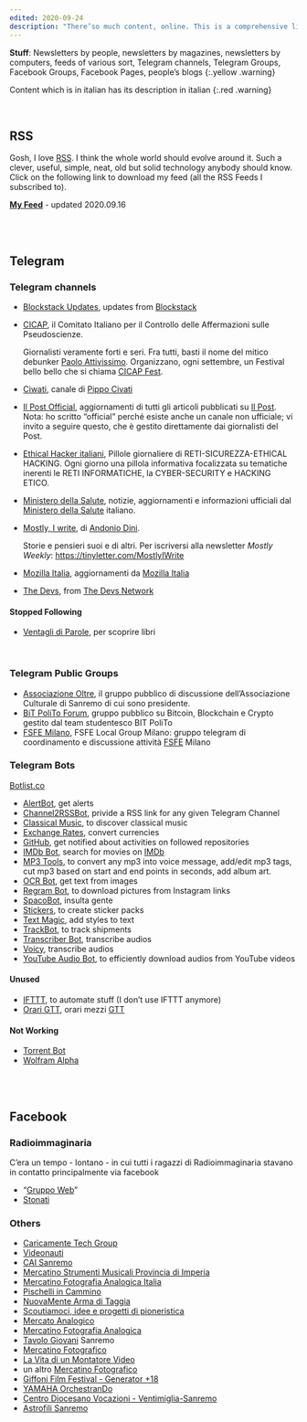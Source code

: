```yaml
---
edited: 2020-09-24
description: "There’so much content, online. This is a comprehensive list of stuff I follow on the internet."
---
```

**Stuff**: Newsletters by people, newsletters by magazines, newsletters by computers, feeds of various sort, Telegram channels, Telegram Groups, Facebook Groups, Facebook Pages, people’s blogs
{:.yellow .warning}

Content which is in italian has its description in italian
{:.red .warning}

<br />

## RSS

Gosh, I love [RSS](https://en.wikipedia.org/wiki/RSS). I think the whole world should evolve around it. Such a clever, useful, simple, neat, old but solid technology anybody should know. Click on the following link to download my feed (all the RSS Feeds I subscribed to).

[**My Feed**](/assets/feed.opml) - updated 2020.09.16

<br />
<br />

## Telegram

### Telegram channels

- [Blockstack Updates](https://t.me/BlockstackUpdate), updates from [Blockstack](https://blockstack.com)
- [CICAP](https://t.me/CICAP_canale_ufficiale), il Comitato Italiano per il Controllo delle Affermazioni sulle Pseudoscienze.
	
	Giornalisti veramente forti e seri. Fra tutti, basti il nome del mitico debunker [Paolo Attivissimo](http://twitter.com/disinformatico). Organizzano, ogni settembre, un Festival bello bello che si chiama [CICAP Fest](https://www.cicapfest.it/).
- [Ciwati](https://t.me/ciwati), canale di [Pippo Civati](https://www.ciwati.it/)
- [Il Post Official](https://t.me/ilpost_official), aggiornamenti di tutti gli articoli pubblicati su [Il Post](https://ilpost.it). Nota: ho scritto “official” perché esiste anche un canale non ufficiale; vi invito a seguire questo, che è gestito direttamente dai giornalisti del Post.
- [Ethical Hacker italiani](https://t.me/ethicalhackeritaliani), Pillole giornaliere di RETI-SICUREZZA-ETHICAL HACKING. Ogni giorno una pillola informativa focalizzata su tematiche inerenti le RETI INFORMATICHE, la CYBER-SECURITY e HACKING ETICO.
- [Ministero della Salute](https://t.me/MinisteroSalute), notizie, aggiornamenti e informazioni ufficiali dal [Ministero della Salute](http://salute.gov.it/) italiano.
- [Mostly, I write](https://t.me/mostlyiwrite), di [Andonio Dini](http://antoniodini.com/).

	Storie e pensieri suoi e di altri. Per iscriversi alla newsletter *Mostly Weekly*: https://tinyletter.com/MostlyIWrite
- [Mozilla Italia](https://t.me/MozItaBot), aggiornamenti da [Mozilla Italia](http://mozillaitalia.org)
- [The Devs](https://t.me/thedevs), from [The Devs Network](https://thedevs.network)

#### Stopped Following

- [Ventagli di Parole](https://t.me/ventaglip), per scoprire libri

<br />

### Telegram Public Groups

- [Associazione Oltre](https://t.me/Oltre_Sanremo), il gruppo pubblico di discussione dell’Associazione Culturale di Sanremo di cui sono presidente.
- [BiT PoliTo Forum](https://t.me/bitPoliTO), gruppo pubblico su Bitcoin, Blockchain e Crypto gestito dal team studentesco BIT PoliTo
- [FSFE Milano](https://t.me/fsfemilano), FSFE Local Group Milano: gruppo telegram di coordinamento e discussione attività [FSFE](https://fsfe.org) Milano


### Telegram Bots

[Botlist.co](https://botlist.co/)

- [AlertBot](https://t.me/AlertBot), get alerts
- [Channel2RSSBot](https://t.me/Channel2RSSBot), privide a RSS link for any given Telegram Channel
- [Classical Music](https://t.me/music), to discover classical music
- [Exchange Rates](https://t.me/ExchangeRatesBot), convert currencies
- [GitHub](https://t.me/GitHubBot), get notified about activities on followed repositories
- [IMDb Bot](https://t.me/imdb), search for movies on [IMDb](https://imdb.com)
- [MP3 Tools](https://t.me/mp3toolsbot), to convert any mp3 into voice message, add/edit mp3 tags, cut mp3 based on start and end points in seconds, add album art.
- [OCR Bot](https://t.me/imagereaderbot), get text from images
- [Regram Bot](https://t.me/Regrambot), to download pictures from Instagram links
- [SpacoBot](https://t.me/SpacoBot), insulta gente
- [Stickers](https://t.me/Stickers), to create sticker packs
- [Text Magic](https://t.me/TextMagicBot), add styles to text
- [TrackBot](https://t.me/TrackBot), to track shipments
- [Transcriber Bot](https://t.me/transcriber_bot), transcribe audios
- [Voicy](https://t.me/voicybot), transcribe audios
- [YouTube Audio Bot](https://t.me/YTAudioBot), to efficiently download audios from YouTube videos

#### Unused

- [IFTTT](https://t.me/IFTTT), to automate stuff (I don’t use IFTTT anymore)
- [Orari GTT](https://t.me/gttorari_bot), orari mezzi [GTT](https://www.gtt.to.it/)

#### Not Working

- [Torrent Bot](https://t.me/torrentobot)
- [Wolfram Alpha](https://t.me/WolframBot)

<br />
<br />

## Facebook

### Radioimmaginaria

C’era un tempo - lontano - in cui tutti i ragazzi di Radioimmaginaria stavano in contatto principalmente via facebook

- “[Gruppo Web](https://facebook.com/groups/378363948979265/)”
- [Stonati](https://facebook.com/groups/191343350926943/)

### Others

- [Caricamente Tech Group](https://facebook.com/groups/1378379019130929/)
- [Videonauti](https://facebook.com/groups/824937720946886/)
- [CAI Sanremo](https://facebook.com/groups/415803708443622/)
- [Mercatino Strumenti Musicali Provincia di Imperia](https://facebook.com/groups/1547725152164959/)
- [Mercatino Fotografia Analogica Italia](https://facebook.com/groups/807713262736315/)
- [Pischelli in Cammino](https://facebook.com/groups/230030250805977/)
- [NuovaMente Arma di Taggia](https://facebook.com/groups/510013572696595/)
- [Scoutiamoci, idee e progetti di pioneristica](https://facebook.com/groups/1912460405677597/)
- [Mercato Analogico](https://facebook.com/groups/1912460405677597/)
- [Mercatino Fotografia Analogica](https://facebook.com/groups/906524329406732/)
- [Tavolo Giovani](https://facebook.com/groups/638045939640313/) Sanremo
- [Mercatino Fotografico](https://facebook.com/groups/428357720580210/)
- [La Vita di un Montatore Video](https://facebook.com/groups/301181613426406/)
- un altro [Mercatino Fotografico](https://facebook.com/groups/265638080174596/)
- [Giffoni Film Festival - Generator +18](https://facebook.com/groups/230380816972748)
- [YAMAHA OrchestranDo](https://facebook.com/groups/181967175152131/)
- [Centro Diocesano Vocazioni - Ventimiglia-Sanremo](https://facebook.com/groups/166041786844930/)
- [Astrofili Sanremo](https://facebook.com/groups/47316646237/)
